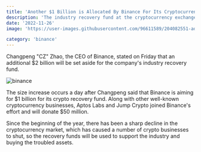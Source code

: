 ```yaml
---
title: 'Another $1 Billion is Allocated By Binance For Its Cryptocurrency Recovery Fund'
description: 'The industry recovery fund at the cryptocurrency exchange Binance now has a total of over $2 billion after Binance added another $1 billion to it'
date: '2022-11-26'
image: 'https://user-images.githubusercontent.com/96611589/204082551-ada2817e-72f2-41d6-b68b-2b610bc71657.jpg'

category: 'binance'
---
```



Changpeng "CZ" Zhao, the CEO of Binance, stated on Friday that an additional $2 billion will be set aside for the company's industry recovery fund.


![binance](https://user-images.githubusercontent.com/96611589/204082568-5d38bbab-aebb-42a0-a3b7-8deb0cee28d5.png)


The size increase occurs a day after Changpeng said that Binance is aiming for $1 billion for its crypto recovery fund. Along with other well-known cryptocurrency businesses, Aptos Labs and Jump Crypto joined Binance's effort and will donate $50 million.


Since the beginning of the year, there has been a sharp decline in the cryptocurrency market, which has caused a number of crypto businesses to shut, so the recovery funds will be used to support the industry and buying the troubled assets.
